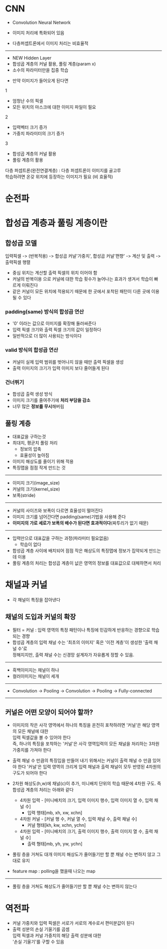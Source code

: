# CNN 
* Convolution Neural Network
* 이미지 처리에 특화되어 있음

* 다층퍼셉트론에서 이미지 처리는 비효율적
---
* NEW Hidden Layer
* 합성곱 계층의 커널 활용, 풀링 계층(param x)
* 소수의 파라미터만을 집중 학습

- 만약 이미지가 들어오게 된다면 

1
* 엄청난 수의 픽셀
* 모든 위치의 마스크에 대한 이미지 파일이 필요

2
* 입력벡터 크기 증가
* 가중치 파라미터의 크기 증가

3
* 합성곱 계층의 커널 활용
* 풀링 계층의 활용

다층 퍼셉트론(완전연결계층) : 다층 퍼셉트론이 이미지를 골고루   
학습하려면 온갖 위치에 등장하는 이미지가 필요 (비 효율적)

# 순전파

# 합성곱 계층과 풀링 계층이란

## 합성곱 모델

입력픽셀 -> (반복적용) -> 합성곱 커널'가중치', 합성곱 커널'편향' -> 계산 및 출력 -> 출력픽셀 행렬

* 중심 위치는 계산할 출력 픽셀의 위치 이어야 함
* 커널의 반복이용 으로 커널에 대한 학습 횟수가 늘어나는 효과가 생겨서 학습이 빠르게 이뤄진다
* 같은 커널이 모든 위치에 적용되기 때문에 한 곳에서 포착된 패턴이 다른 곳에 이용될 수 있다

### padding(same) 방식의 합성곱 연산
* '0' 이라는 값으로 이미지를 확장해 둘러싸준다
* 입력 픽셀 크기와 출력 픽셀 크기의 값이 일정하다
* 일반적으로 더 많이 사용되는 방식이다

### valid 방식의 합성곱 연산
* 커널이 실제 입력 범위를 벗어나지 않을 때만 출력 픽셀을 생성
* 출력 이미지의 크기가 입력 이미지 보다 줄어들게 된다

### 건너뛰기 
* 합성곱 출력 생성 방식
* 이미지 크기를 줄여주기에 **처리 부담을 감소**
* 너무 많은 **정보를 무시**해버림

## 풀링 계층
* 대표값을 구하는것
* 최대치, 평균치 풀링 처리
  * 정보의 압축
  * 효율성이 높아짐
* 이미지 해상도를 줄이기 위해 적용
* 특징맵을 점점 작게 만드는 것
---
* 이미지 크기(image_size)
* 커널의 크기(kernel_size)
* 보폭(stride)
---
* 커널의 사이즈와 보폭이 다르면 효율성이 떨어진다
* 이미지 크기를 넘어간다면 padding(same)기법을 사용해 준다
* **이미지의 가로 세로가 보폭의 배수가 된다면 효과적이다**(짜투리가 없기 때문)
---
* 입력만으로 대표값을 구하는 과정(파라미터 필요없음)
  * 학습이 없다
* 합성곱 계층 사이에 배치되어 점점 작은 해상도의 특징맵에 정보가 집약되게 만드는데 이용
* 풀링 계층의 처리는 합성곱 계층이 넚은 영역의 정보를 대표값으로 대체하면서 처리
 
# 채널과 커널

* 각 채널이 특징을 잡아낸다

## 채널의 도입과 커널의 확장
* 필터 = 커널 : 입력 영역의 특정 패턴이나 특징에 민감하게 반응하는 경향으로 학습되는 경향
* 합성곱 계층의 입력 채널 수는 '최초의 이미지' 혹은 '이전 계층'이 생성한 '출력 채널 수'로  
  정해지지만, 출력 채널 수는 신경망 설계자가 자유롭게 정할 수 있음.
---
* 흑백이미지는 채널이 하나
* 컬러이미지는 채널이 세개
---
* Convolution -> Pooling -> Convolution -> Pooling -> Fully-connected
---
## 커널은 어떤 모양이 되어야 할까?

* 이미지의 작은 사각 영역에서 하나의 특징을 온전히 포착하려면 '커널'은 해당 영역의 모든 채널에 대한  
  입력 픽셀값을 볼 수 있어야 한다  
  즉, 하나의 특징을 포착하는 '커널'은 사각 영역입력의 모든 채널을 처리하는 3차원 가중치를 가져야 한다
* 출력 채널 수 만큼의 특징입을 만들어 내기 위해서는 커널이 출력 채널 수 만큼 있어야 한다
  '커널'은 입력 영역의 크리게 입력 채널과 출력 채널이 모두 반영된 4차원의 구도가 되어야 한다
* 2차원 해상도(h,w)에 채널(c)이 추가, 미니배치 단위의 학습 때문에 4차원 구도. 
  즉 합성곱 계층의 처리는 아래와 같다
  * 4차원 입력 - [미니배치의 크기, 입력 이미지 행수, 입력 이미지 열 수, 입력 채널 수]
    * 입력 행태[mb, xh, xw, xchn]
  * 4차원 커널 - [커널 행 수, 커널 열 수, 입력 채널 수, 출력 채널 수]
    * 커널 형태[kh, kw, xchn, ychn]
  * 4차원 입력 - [미니배치의 크기, 출력 이미지 행수, 출력 이미지 열 수, 출력 채널 수]
    * 출력 형태[mb, yh, yw, ychn]
      
* 풀링 층을 거쳐도 대개 이미지 해상도가 줄어들기만 할 뿐 채널 수는 변하지 않고 그대로 유지      
* feature map : polling을 했을때 나오는 map      
      
---
* 풀링 층을 거쳐도 해상도가 줄어들기만 할 뿐 채널 수는 변하지 않는다

# 역전파 
* 커널 가중치와 입력 픽셀은 서로가 서로의 계수로서 편미분값이 된다
* 출력 성분의 손실 기울기를 곱셈  
  입력 픽셀과 커널 가중치의 해당 출력 성분에 대한  
  '손실 기울기'를 구할 수 있음


